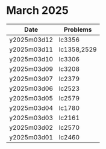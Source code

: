 # March 2025

| Date        | Problems    |
| ----------- | ----------- |
| y2025m03d12 | lc3356      |
| y2025m03d11 | lc1358,2529 |
| y2025m03d10 | lc3306      |
| y2025m03d09 | lc3208      |
| y2025m03d07 | lc2379      |
| y2025m03d06 | lc2523      |
| y2025m03d05 | lc2579      |
| y2025m03d04 | lc1780      |
| y2025m03d03 | lc2161      |
| y2025m03d02 | lc2570      |
| y2025m03d01 | lc2460      |
